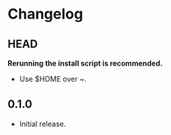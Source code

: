 # Changelog

## HEAD

**Rerunning the install script is recommended.**

- Use $HOME over ~.

## 0.1.0

- Initial release.
